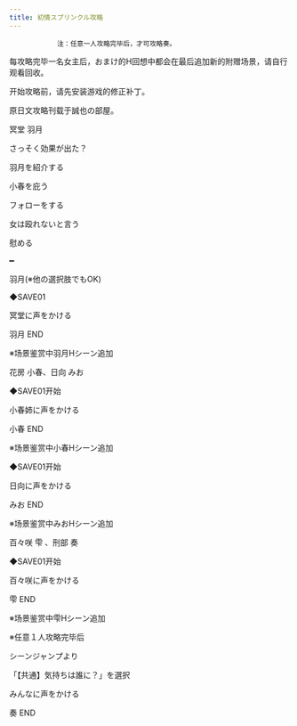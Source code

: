 ```yaml
---
title: 初情スプリンクル攻略
---
```


                注：任意一人攻略完毕后，才可攻略奏。

每攻略完毕一名女主后，おまけ的H回想中都会在最后追加新的附赠场景，请自行观看回收。

开始攻略前，请先安装游戏的修正补丁。

原日文攻略刊载于誠也の部屋。



冥堂 羽月



さっそく効果が出た？

羽月を紹介する

小春を庇う

フォローをする

女は殴れないと言う

慰める

━

羽月(※他の選択肢でもOK)

◆SAVE01

冥堂に声をかける



羽月 END

※场景鉴赏中羽月Hシーン追加



花房 小春、日向 みお



◆SAVE01开始

小春姉に声をかける



小春 END

※场景鉴赏中小春Hシーン追加



◆SAVE01开始

日向に声をかける



みお END

※场景鉴赏中みおHシーン追加



百々咲 雫 、刑部 奏



◆SAVE01开始

百々咲に声をかける



雫 END

※场景鉴赏中雫Hシーン追加



※任意１人攻略完毕后

シーンジャンプより

「【共通】気持ちは誰に？」を選択

みんなに声をかける



奏 END


              
